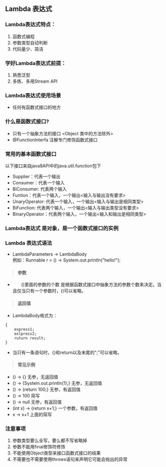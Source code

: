 ## Lambda 表达式
### Lambda表达式特点：
1. 函数式编程
2. 参数类型自动判断
3. 代码量少、简洁
### 学好Lambda表达式前提：
1. 熟悉泛型
2. 多练、多用Stream API
### Lambda表达式使用场景
- 任何有函数式接口的地方
### 什么是函数式接口?
- 只有一个抽象方法的接口 <Object 类中的方法除外>
- @FunctionInterfa 注解专门修饰函数式接口
### 常用的基本函数式接口
以下接口来自java8API中的java.util.function包下
- Supplier：代表一个输出
- Consumer：代表一个输入
- BiConsumer: 代表两个输入
- Funtion：代表一个输入，一个输出<输入与输出没有要求>
- UnaryOperator: 代表一个输入，一个输出<输入与输出是相同类型>
- BiFunction: 代表两个输入，一个输出<输入与输出类型没有要求>
- BinaryOperator：代表两个输入，一个输出<输入和输出是相同类型>
### Lambda表达式 是对象，是一个函数式接口的实例
### Lambda 表达式语法
- LambdaParameters -> LambdaBody  
例如：Runnable r = () -> System.out.println("hello!");
> #### 参数
- &#160; &#160; &#160; &#160;()里面的参数的个数 是根据函数式接口中抽象方法的参数个数来决定。当且仅当只有一个参数时，()可以省略。
> #### 返回值
- LambdaBody格式为：
```
{
    express1;
    exlpress2;
    ruturn result;
}
```
- 当只有一条语句时，{}和return以及末尾的";"可以省略。
> #### 常见示例
- () -> {} 无参，无返回值
- () -> {System.out.println(1);} 无参，无返回值
- () -> {return 100;} 无参，有返回值
- () -> 100  简写
- () -> null 无参，有返回值
- (int x) -> {return x+1;} 一个参数，有返回值
- x -> x+1 上面的简写
### 注意事项
1. 参数类型要么全写，要么都不写省略掉
2. 参数不能用final修饰符修饰
3. 不能使用Object类型来接口函数式接口的结果
4. 不需要也不需要使用throws语句来声明它可能会抛出的异常